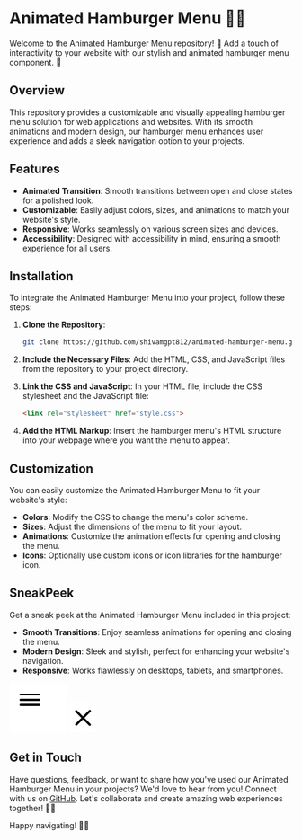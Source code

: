 # Animated Hamburger Menu 🍔✨

Welcome to the Animated Hamburger Menu repository! 🎉 Add a touch of interactivity to your website with our stylish and animated hamburger menu component. 🌟

## Overview

This repository provides a customizable and visually appealing hamburger menu solution for web applications and websites. With its smooth animations and modern design, our hamburger menu enhances user experience and adds a sleek navigation option to your projects.

## Features

- **Animated Transition**: Smooth transitions between open and close states for a polished look.
- **Customizable**: Easily adjust colors, sizes, and animations to match your website's style.
- **Responsive**: Works seamlessly on various screen sizes and devices.
- **Accessibility**: Designed with accessibility in mind, ensuring a smooth experience for all users.

## Installation

To integrate the Animated Hamburger Menu into your project, follow these steps:

1. **Clone the Repository**:
    ```sh
    git clone https://github.com/shivamgpt812/animated-hamburger-menu.git
    ```

2. **Include the Necessary Files**:
    Add the HTML, CSS, and JavaScript files from the repository to your project directory.

3. **Link the CSS and JavaScript**:
    In your HTML file, include the CSS stylesheet and the JavaScript file:
    ```html
    <link rel="stylesheet" href="style.css">
    ```

4. **Add the HTML Markup**:
    Insert the hamburger menu's HTML structure into your webpage where you want the menu to appear.

## Customization

You can easily customize the Animated Hamburger Menu to fit your website's style:

- **Colors**: Modify the CSS to change the menu's color scheme.
- **Sizes**: Adjust the dimensions of the menu to fit your layout.
- **Animations**: Customize the animation effects for opening and closing the menu.
- **Icons**: Optionally use custom icons or icon libraries for the hamburger icon.

## SneakPeek

Get a sneak peek at the Animated Hamburger Menu included in this project:

- **Smooth Transitions**: Enjoy seamless animations for opening and closing the menu.
- **Modern Design**: Sleek and stylish, perfect for enhancing your website's navigation.
- **Responsive**: Works flawlessly on desktops, tablets, and smartphones.

![image](image.jpg)
![image](image2.jpg)

## Get in Touch

Have questions, feedback, or want to share how you've used our Animated Hamburger Menu in your projects? We'd love to hear from you! Connect with us on [GitHub](https://github.com/shivamgpt812). Let's collaborate and create amazing web experiences together! 💬🍔

Happy navigating! 🚀✨
